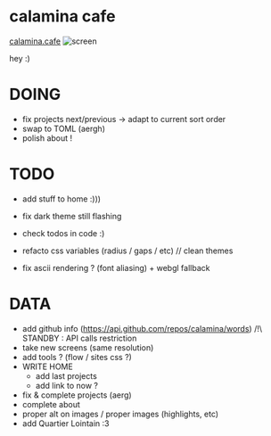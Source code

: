 # calamina cafe

[calamina.cafe](https://calamina.cafe)
![screen](/calaminacafe.avif?raw=true "calamina.cafe")

hey :)

# DOING
- fix projects next/previous -> adapt to current sort order
- swap to TOML (aergh)
- polish about !

# TODO
- add stuff to home :)))
- fix dark theme still flashing 

- check todos in code :)
- refacto css variables (radius / gaps / etc) // clean themes
- fix ascii rendering ? (font aliasing) + webgl fallback

# DATA
- add github info (https://api.github.com/repos/calamina/words) /!\ STANDBY : API calls restriction
- take new screens (same resolution)
- add tools ? (flow / sites css ?)
- WRITE HOME
  - add last projects
  - add link to now ?
- fix & complete projects (aerg)
- complete about
- proper alt on images / proper images (highlights, etc)
- add Quartier Lointain :3